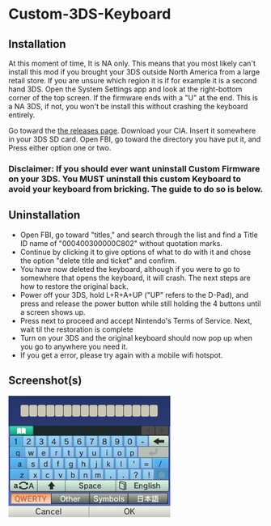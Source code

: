 # Custom-3DS-Keyboard

## Installation

At this moment of time, It is NA only. This means that you most likely can't install this mod if you brought your 3DS outside North America from a large retail store. If you are unsure which region it is if for example it is a second hand 3DS. Open the System Settings app and look at the right-bottom corner of the top screen. If the firmware ends with a "U" at the end. This is a NA 3DS, if not, you won't be install this without crashing the keyboard entirely.


Go toward the [the releases page](https://github.com/Zukkiyunda/Custom-3DS-Keyboard/releases). Download your CIA. Insert it somewhere in your 3DS SD card. Open FBI, go toward the directory you have put it, and Press either option one or two.

### Disclaimer: If you should ever want uninstall Custom Firmware on your 3DS. You MUST uninstall this custom Keyboard to avoid your keyboard from bricking. The guide to do so is below.

## Uninstallation

* Open FBI, go toward "titles," and search through the list and find a Title ID name of "000400300000C802" without quotation marks.
* Continue by clicking it to give options of what to do with it and chose the option "delete title and ticket" and confirm.
* You have now deleted the keyboard, although if you were to go to somewhere that opens the keyboard, it will crash. The next steps are how to restore the original back.
* Power off your 3DS, hold L+R+A+UP ("UP" refers to the D-Pad), and press and release the power button while still holding the 4 buttons until a screen shows up.
* Press next to proceed and accept Nintendo's Terms of Service. Next, wait til the restoration is complete
* Turn on your 3DS and the original keyboard should now pop up when you go to anywhere you need it.
* If you get a error, please try again with a mobile wifi hotspot.

## Screenshot(s)
![](https://github.com/Zukkiyunda/Custom-3DS-Keyboard/blob/main/Keyboard.png)
